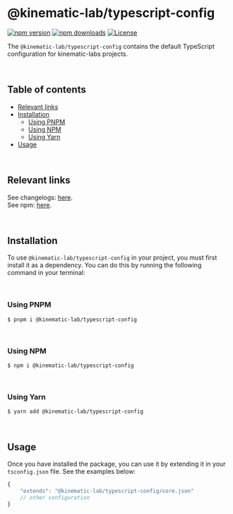 # @kinematic-lab/typescript-config <!-- omit in toc -->

[![npm version][npm-version-src]][npm-version-href]
[![npm downloads][npm-downloads-src]][npm-downloads-href]
[![License][license-src]][license-href]

The `@kinematic-lab/typescript-config` contains the default TypeScript configuration for kinematic-labs projects.

<br />

## Table of contents <!-- omit in toc -->

-   [Relevant links](#relevant-links)
-   [Installation](#installation)
    -   [Using PNPM](#using-pnpm)
    -   [Using NPM](#using-npm)
    -   [Using Yarn](#using-yarn)
-   [Usage](#usage)

<br />

## Relevant links

See changelogs: [here](https://github.com/kinematic-lab/kinematic-lab/blob/main/packages/typescript-config/CHANGELOG.md).<br />
See npm: [here](https://www.npmjs.com/package/@kinematic-lab/typescript-config).

<br />

## Installation

To use `@kinematic-lab/typescript-config` in your project, you must first install it as a dependency. You can do this by running the following command in your terminal:

<br />

### Using PNPM

```shell
$ pnpm i @kinematic-lab/typescript-config
```

<br />

### Using NPM

```shell
$ npm i @kinematic-lab/typescript-config
```

<br />

### Using Yarn

```shell
$ yarn add @kinematic-lab/typescript-config
```

<br />

## Usage

Once you have installed the package, you can use it by extending it in your `tsconfig.json` file. See the examples below:

```javascript
{
	"extends": "@kinematic-lab/typescript-config/core.json"
	// other configuration
}
```

<!-- Badges -->

[npm-version-src]: https://img.shields.io/npm/v/@kinematic-lab/typescript-config/latest.svg?style=flat&colorA=18181B&colorB=28CF8D
[npm-version-href]: https://npmjs.com/package/@kinematic-lab/typescript-config
[npm-downloads-src]: https://img.shields.io/npm/dm/@kinematic-lab/typescript-config.svg?style=flat&colorA=18181B&colorB=28CF8D
[npm-downloads-href]: https://npmjs.com/package/@kinematic-lab/typescript-config
[license-src]: https://img.shields.io/npm/l/@kinematic-lab/typescript-config.svg?style=flat&colorA=18181B&colorB=28CF8D
[license-href]: https://npmjs.com/package/@kinematic-lab/typescript-config
